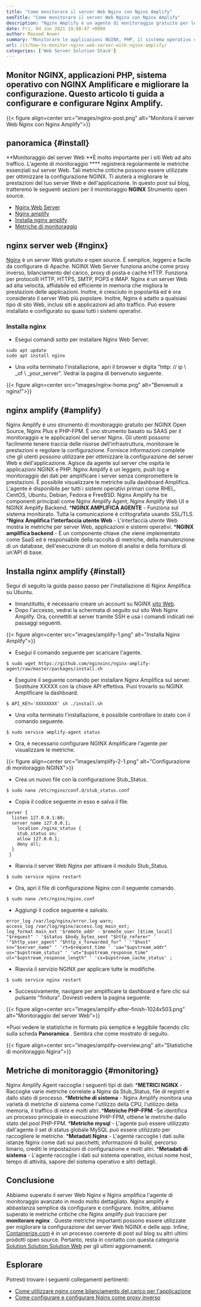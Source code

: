 ```yaml
---
title: "Come monitorare il server Web Nginx con Nginx Amplify" 
seoTitle: "Come monitorare il server Web Nginx con Nginx Amplify" 
description: "Nginx Amplify è un agente di monitoraggio gratuito per le applicazioni NGINX Web Server e PHP. Questo articolo riguarda come monitorare il server Web Nginx con Nginx Amplify" 
date: Fri, 04 Jun 2021 19:08:47 +0000
author: Masood Anwer
summary: "Monitorare le applicazioni NGINX, PHP, il sistema operativo con NGINX amplificare e migliorare la configurazione. Questo articolo ti guida a configurare e configurare Nginx Amplify." 
url: /it/how-to-monitor-nginx-web-server-with-nginx-amplify/
categories: ['Web Server Solution Stack']
---
```


## Monitor NGINX, applicazioni PHP, sistema operativo con NGINX Amplificare e migliorare la configurazione. Questo articolo ti guida a configurare e configurare Nginx Amplify.

{{< figure align=center src="images/nginx-post.png" alt="Monitora il server Web Nginx con Nginx Amplify">}}


## panoramica   {#install}
**Monitoraggio del server Web **È molto importante per i siti Web ad alto traffico. L'agente di monitoraggio ****  registrerà regolarmente le metriche essenziali sul server Web. Tali metriche critiche possono essere utilizzate per ottimizzare la configurazione NGINX. Ti aiuterà a migliorare le prestazioni del tuo server Web e dell'applicazione.
In questo post sul blog, tratteremo le seguenti sezioni per il monitoraggio **NGINX**  Strumento open source.
  * [Nginx Web Server][1]
  * [Nginx amplify][2]
  * [Installa nginx amplify][3]
  * [Metriche di monitoraggio][4]

## nginx server web   {#nginx}
[Nginx][5] è un server Web gratuito e open source. È semplice, leggero e facile da configurare di Apache. NGINX Web Server funziona anche come proxy inverso, bilanciamento del carico, proxy di posta e cache HTTP. Funziona per protocolli HTTP, HTTPS, SMTP, POP3 e IMAP. Nginx è un server Web ad alta velocità, affidabile ed efficiente in memoria che migliora le prestazioni delle applicazioni. Inoltre, è cresciuto in popolarità ed è ora considerato il server Web più popolare. Inoltre, Nginx è adatto a qualsiasi tipo di sito Web, inclusi siti e applicazioni ad alto traffico. Può essere installato e configurato su quasi tutti i sistemi operativi.

### Installa nginx
  * Esegui comandi sotto per installare Nginx Web Server.
```
sudo apt update
sudo apt install nginx
```
  * Una volta terminato l'installazione, apri il browser e digita "http: // ip \ _of \ _your_server". Vedrai la pagina di benvenuto seguente.

{{< figure align=center src="images/nginx-home.png" alt="Benvenuti a nginx!">}}


## nginx amplify   {#amplify}
Nginx Amplify è uno strumento di monitoraggio gratuito per NGINX Open Source, Nginx Plus e PHP-FPM. È uno strumento basato su SAAS per il monitoraggio e le applicazioni del server Nginx. Gli utenti possono facilmente tenere traccia delle risorse dell'infrastruttura, monitorare le prestazioni e regolare la configurazione. Fornisce informazioni complete che gli utenti possono utilizzare per ottimizzare la configurazione del server Web e dell'applicazione. Agisce da agente sul server che ospita le applicazioni NGINX e PHP. Nginx Amplify è un leggero, push log e monitoraggio dei dati per amplificare i server senza compromettere le prestazioni. È possibile visualizzare le metriche sulla dashboard Amplifica. L'agente è disponibile per tutti i sistemi operativi primari come RHEL, CentOS, Ubuntu, Debian, Fedora e FreeBSD. Nginx Amplify ha tre componenti principali come Nginx Amplify Agent, Nginx Amplify Web UI e NGINX Amplify Backend.
  ***NGINX AMPLIFICA AGENTE**  - Funziona sul sistema monitorato. Tutta la comunicazione è crittografata usando SSL/TLS.
  ***Nginx Amplifica l'interfaccia utente Web**  - L'interfaccia utente Web mostra le metriche per server Web, applicazioni e sistemi operativi.
  ***NGINX amplifica backend**  - È un componente chiave che viene implementato come SaaS ed è responsabile della raccolta di metriche, della manutenzione di un database, dell'esecuzione di un motore di analisi e della fornitura di un'API di base.

## Installa nginx amplify   {#install}
Segui di seguito la guida passo passo per l'installazione di Nginx Amplifica su Ubuntu.
  * Innanzitutto, è necessario creare un account su NGINX [sito Web][6].
  * Dopo l'accesso, vedrai la schermata di seguito sul sito Web Nginx Amplify. Ora, connettiti al server tramite SSH e usa i comandi indicati nei passaggi seguenti.

{{< figure align=center src="images/amplify-1.png" alt="Installa Nginx Amplify">}}

  * Esegui il comando seguente per scaricare l'agente.
```
$ sudo wget https://github.com/nginxinc/nginx-amplify-agent/raw/master/packages/install.sh
```
  * Eseguire il seguente comando per installare Nginx Amplifica sul server. Sostituire XXXXX con la chiave API effettiva. Puoi trovarlo su NGINX Amplificare la dashboard.
```
$ API_KEY='XXXXXXXX' sh ./install.sh
```
  * Una volta terminato l'installazione, è possibile controllare lo stato con il comando seguente.
```
$ sudo service amplify-agent status
```
  * Ora, è necessario configurare NGINX Amplificare l'agente per visualizzare le metriche.

{{< figure align=center src="images/amplify-2-1.png" alt="Configurazione di monitoraggio NGINX">}}

  * Crea un nuovo file con la configurazione Stub_Status.
```
$ sudo nano /etc/nginx/conf.d/stub_status.conf
```
  * Copia il codice seguente in esso e salva il file.
```
server {
  listen 127.0.0.1:80;
  server_name 127.0.0.1;
    location /nginx_status {
    stub_status on;
    allow 127.0.0.1;
    deny all;
  }
 }
```
  * Riavvia il server Web Nginx per attivare il modulo Stub_Status.
```
$ sudo service nginx restart
```
  * Ora, apri il file di configurazione Nginx con il seguente comando.
```
$ sudo nano /etc/nginx/nginx.conf
```
  * Aggiungi il codice seguente e salvalo.
```
error_log /var/log/nginx/error.log warn;
access_log /var/log/nginx/access.log main_ext;
log_format main_ext '$remote_addr - $remote_user [$time_local] "$request" ' '$status $body_bytes_sent "$http_referer" ' '"$http_user_agent" "$http_x_forwarded_for" ' '"$host" sn="$server_name" ' 'rt=$request_time ' 'ua="$upstream_addr" us="$upstream_status" ' 'ut="$upstream_response_time" ul="$upstream_response_length" ' 'cs=$upstream_cache_status' ;
```
  * Riavvia il servizio NGINX per applicare tutte le modifiche.
```
$ sudo service nginx restart
```
  * Successivamente, navigare per amplificare la dashboard e fare clic sul pulsante "finitura". Dovresti vedere la pagina seguente.

{{< figure align=center src="images/amplify-after-finish-1024x503.png" alt="Monitoraggio del server Web">}}

  *Puoi vedere le statistiche in formato più semplice e leggibile facendo clic sulla scheda **Panoramica** . Sembra che come mostrato di seguito.

{{< figure align=center src="images/amplify-overview.png" alt="Statistiche di monitoraggio Nginx">}}


## Metriche di monitoraggio   {#monitoring}
Nginx Amplify Agent raccoglie i seguenti tipi di dati:
  ***METRICI NGINX** -Raccoglie varie metriche correlate a Nginx da Stub_Status, file di registri e dallo stato di processo.
  ***Metriche di sistema**  - Nginx Amplify monitora una varietà di metriche di sistema come l'utilizzo della CPU, l'utilizzo della memoria, il traffico di rete e molti altri.
  ***Metriche PHP-FPM** -Se identifica un processo principale in esecuzione PHP-FPM, ottiene le metriche dallo stato del pool PHP-FPM.
  ***Metriche mysql**  - L'agente può essere utilizzato dall'agente il set di status globale MySQL può essere utilizzato per raccogliere le metriche.
  ***Metadati Nginx**  - L'agente raccoglie i dati sulle istanze Nginx come dati sui pacchetti, informazioni di build, percorso binario, crediti le impostazioni di configurazione e molti altri.
  ***Metadati di sistema**  - L'agente raccoglie i dati sul sistema operativo, inclusi nome host, tempo di attività, sapore del sistema operativo e altri dettagli.

## Conclusione
Abbiamo superato il server Web Nginx e Nginx amplifica l'agente di monitoraggio avanzato in modo molto dettagliato. Nginx amplify è abbastanza semplice da configurare e configurare. Inoltre, abbiamo superato le metriche critiche che Nginx amplify può tracciare per **monitorare nginx** . Queste metriche importanti possono essere utilizzate per migliorare la configurazione del server Web NGINX e delle app.
Infine, [Containerize.com][7] è in un processo coerente di post sul blog su altri ultimi prodotti open source. Pertanto, resta in contatto con questa categoria [Solution Solution Solution Web][8] per gli ultimi aggiornamenti.

## Esplorare
Potresti trovare i seguenti collegamenti pertinenti:
  * [Come utilizzare nginx come bilanciamento del carico per l'applicazione][9]
  * [Come configurare e configurare Nginx come proxy inverso][10]

  
[1]: #Nginx
[2]: #Amplify
[3]: #Install
[4]: #Monitoring
[5]: https://products.containerize.com/solution-stack/nginx
[6]: https://amplify.nginx.com/signup/
[7]: https://containerize.com
[8]: https://blog.containerize.com/category/web-server-solution-stack/
[9]: https://blog.containerize.com/web-server-solution-stack/how-to-use-nginx-as-load-balancer-for-your-application/
[10]: https://blog.containerize.com/web-server-solution-stack/how-to-setup-and-configure-nginx-as-reverse-proxy/
